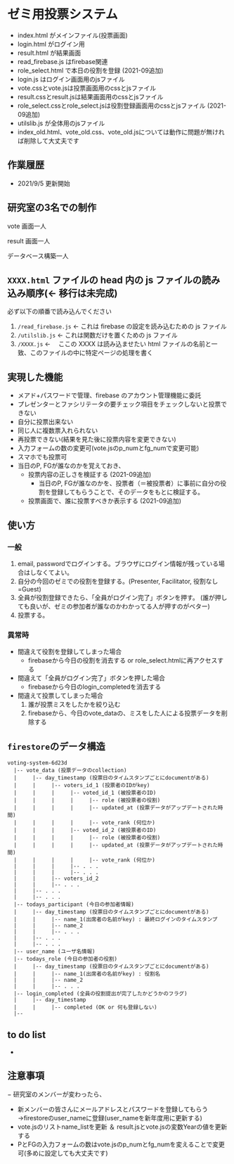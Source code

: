 # ゼミ用投票システム

- index.html がメインファイル(投票画面)
- login.html がログイン用
- result.html が結果画面
- read_firebase.js はfirebase関連
- role_select.html で本日の役割を登録 (2021-09追加)
- login.js はログイン画面用のjsファイル
- vote.cssとvote.jsは投票画面用のcssとjsファイル
- result.cssとresult.jsは結果画面用のcssとjsファイル
- role_select.cssとrole_select.jsは役割登録画面用のcssとjsファイル (2021-09追加)
- utilslib.js が全体用のjsファイル
- index_old.html、vote_old.css、vote_old.jsについては動作に問題が無ければ削除して大丈夫です

## 作業履歴

- 2021/9/5 更新開始

## 研究室の3名での制作

vote 画面一人

result 画面一人

データベース構築一人

## `XXXX.html` ファイルの head 内の js ファイルの読み込み順序(← 移行は未完成)

必ず以下の順番で読み込んでください

1. `/read_firebase.js` ← これは firebase の設定を読み込むための js ファイル
1. `/utilslib.js` ← これは関数だけを置くための js ファイル
1. `/XXXX.js` ← 　ここの XXXX は読み込ませたい html ファイルの名前と一致、このファイルの中に特定ページの処理を書く

## 実現した機能

- メアド+パスワードで管理、firebase のアカウント管理機能に委託
- プレゼンターとファシリテータの要チェック項目をチェックしないと投票できない
- 自分に投票出来ない
- 同じ人に複数票入れられない
- 再投票できない(結果を見た後に投票内容を変更できない)
- 入力フォームの数の変更可(vote.jsのp_numとfg_numで変更可能)
- スマホでも投票可
- 当日のP, FGが誰なのかを覚えておき、
  - 投票内容の正しさを検証する (2021-09追加)
    - 当日のP, FGが誰なのかを、投票者（＝被投票者）に事前に自分の役割を登録してもらうことで、そのデータをもとに検証する。
  - 投票画面で、誰に投票すべきか表示する (2021-09追加)

## 使い方
### 一般

1. email, passwordでログインする。ブラウザにログイン情報が残っている場合はしなくてよい。
1. 自分の今回のゼミでの役割を登録する。(Presenter, Facilitator, 役割なし=Guest)
1. 全員が役割登録できたら、「全員がログイン完了」ボタンを押す。 (誰が押しても良いが、ゼミの参加者が誰なのかわかってる人が押すのがベター) 
1. 投票する。

### 異常時
- 間違えて役割を登録してしまった場合
  - firebaseから今日の役割を消去する or role_select.htmlに再アクセスする
- 間違えて「全員がログイン完了」ボタンを押した場合
  - firebaseから今日のlogin_completedを消去する
- 間違えて投票してしまった場合
  1. 誰が投票ミスをしたかを絞り込む
  1. firebaseから、今日のvote_dataの、ミスをした人による投票データを削除する

## `firestore`のデータ構造

```
voting-system-6d23d
  |-- vote_data (投票データのcollection)
  |     |-- day_timestamp (投票日のタイムスタンプごとにdocumentがある)
  |     |     |-- voters_id_1 (投票者のIDがkey)
  |     |     |     |-- voted_id_1 (被投票者のID)
  |     |     |     |     |-- role (被投票者の役割)
  |     |     |     |     |-- updated_at (投票データがアップデートされた時間)
  |     |     |     |     |-- vote_rank (何位か)
  |     |     |     |-- voted_id_2 (被投票者のID)
  |     |     |     |     |-- role (被投票者の役割)
  |     |     |     |     |-- updated_at (投票データがアップデートされた時間)
  |     |     |     |     |-- vote_rank (何位か)
  |     |     |     |-- . . .
  |     |     |     |-- . . .
  |     |     |-- voters_id_2
  |     |     |-- . . .
  |     |-- . . .
  |     |-- . . .
  |-- todays_participant (今日の参加者情報)
  |     |-- day_timestamp (投票日のタイムスタンプごとにdocumentがある)
  |     |     |-- name_1(出席者の名前がkey) : 最終ログインのタイムスタンプ
  |     |     |-- name_2
  |     |     |-- . . .
  |     |-- . . .
  |     |-- . . .
  |-- user_name (ユーザ名情報)
  |-- todays_role (今日の参加者の役割)
  |     |-- day_timestamp (投票日のタイムスタンプごとにdocumentがある)
  |     |     |-- name_1(出席者の名前がkey) : 役割名
  |     |     |-- name_2
  |     |     |-- . . .
  |-- login_completed (全員の役割提出が完了したかどうかのフラグ)
  |     |-- day_timestamp
  |     |     |-- completed (OK or 何も登録しない)
  |--

```

## to do list

- 

## 注意事項

− 研究室のメンバーが変わったら、<br>
- 新メンバーの皆さんにメールアドレスとパスワードを登録してもらう→firestoreのuser_nameに登録(user_nameを新年度用に更新する)<br>
- vote.jsのリストname_listを更新 ＆ result.jsとvote.jsの変数Yearの値を更新する
- PとFGの入力フォームの数はvote.jsのp_numとfg_numを変えることで変更可(多めに設定しても大丈夫です)
